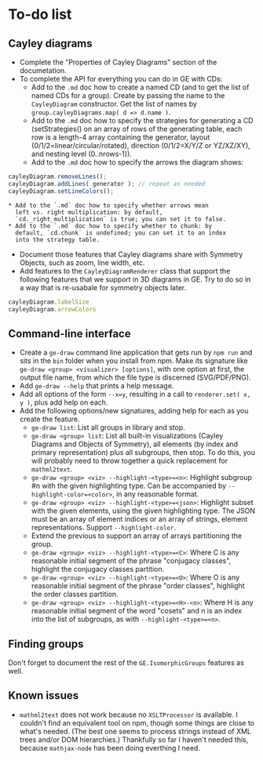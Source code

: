 
# To-do list

## Cayley diagrams

 * Complete the "Properties of Cayley Diagrams" section of the documetation.
 * To complete the API for everything you can do in GE with CDs:
    * Add to the `.md` doc how to create a named CD (and to get the
      list of named CDs for a group).  Create by passing the name to
      the `CayleyDiagram` constructor.  Get the list of names by
      `group.cayleyDiagrams.map( d => d.name )`.
    * Add to the `.md` doc how to specify the strategies for
      generating a CD (setStrategies() on an array of rows of the
      generating table, each row is a length-4 array containing the
      generator, layout (0/1/2=linear/circular/rotated), direction
      (0/1/2=X/Y/Z or YZ/XZ/XY), and nesting level (0..nrows-1)).
    * Add to the `.md` doc how to specify the arrows the diagram
      shows:
```js
cayleyDiagram.removeLines();
cayleyDiagram.addLines( generator ); // repeat as needed
cayleyDiagram.setLineColors();
```
    * Add to the `.md` doc how to specify whether arrows mean
      left vs. right multiplication: by default,
      `cd._right_multiplication` is true; you can set it to false.
    * Add to the `.md` doc how to specify whether to chunk: by
      default, `cd.chunk` is undefined; you can set it to an index
      into the strategy table.
 * Document those features that Cayley diagrams share with Symmetry
   Objects, such as zoom, line width, etc.
 * Add features to the `CayleyDiagramRenderer` class that support the
   following features that we support in 3D diagrams in GE.  Try
   to do so in a way that is re-usabale for symmetry objects later.
```js
cayleyDiagram.labelSize
cayleyDiagram.arrowColors
```

## Command-line interface

 * Create a `ge-draw` command line application that gets run by
   `npm run` and sits in the `bin` folder when you install from npm.
   Make its signature like `ge-draw <group> <visualizer> [options]`,
   with one option at first, the output file name, from which the
   file type is discerned (SVG/PDF/PNG).
 * Add `ge-draw --help` that prints a help message.
 * Add all options of the form `--x=y`, resulting in a call to
   `renderer.set( x, y )`, plus add help on each.
 * Add the following options/new signatures, adding help for each as
   you create the feature.
    * `ge-draw list`: List all groups in library and stop.
    * `ge-draw <group> list`: List all built-in visualizations
      (Cayley Diagrams and Objects of Symmetry), all elements (by
      index and primary representation) plus all subgroups, then stop.
      To do this, you will probably need to throw together a quick
      replacement for `mathml2text`.
    * `ge-draw <group> <viz> --highlight-<type>=<n>`: Highlight
      subgroup #n with the given highlighting type.  Can be
      accompanied by `--highlight-color=<color>`, in any reasonable
      format.
    * `ge-draw <group> <viz> --highlight-<type>=<json>`: Highlight
      subset with the given elements, using the given highlighting
      type.  The JSON must be an array of element indices or an array
      of strings, element representations.  Support `--highlight-color`.
    * Extend the previous to support an array of arrays partitioning
      the group.
    * `ge-draw <group> <viz> --highlight-<type>=<C>`: Where C is any
      reasonable initial segment of the phrase "conjugacy classes",
      highlight the conjugacy classes partition.
    * `ge-draw <group> <viz> --highlight-<type>=<O>`: Where O is any
      reasonable initial segment of the phrase "order classes",
      highlight the order classes partition.
    * `ge-draw <group> <viz> --highlight-<type>=<H>-<n>`: Where H is any
      reasonable initial segment of the word "cosets" and n is an
      index into the list of subgroups, as with `--highlight-<type>=<n>`.

## Finding groups

Don't forget to document the rest of the `GE.IsomorphicGroups` features
as well.

## Known issues

 * `mathml2text` does not work because no `XSLTProcessor` is
   available.  I couldn't find an equivalent tool on npm,
   though some things are close to what's needed.  (The best
   one seems to process strings instead of XML trees and/or
   DOM hierarchies.)  Thankfully so far I haven't needed this,
   because `mathjax-node` has been doing everthing I need.

